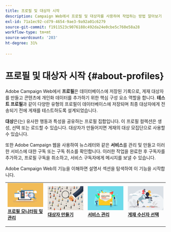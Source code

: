 ```yaml
---
title: 프로필 및 대상자 시작
description: Campaign Web에서 프로필 및 대상자를 사용하여 작업하는 방법 알아보기
exl-id: 71a1ec92-cd79-4654-9ae3-9a92a01c6279
source-git-commit: f1911523c9076188c492da24e0cbe5c760e58a28
workflow-type: tm+mt
source-wordcount: '203'
ht-degree: 31%

---
```


# 프로필 및 대상자 시작 {#about-profiles}

Adobe Campaign Web에서 **프로필**&#x200B;은 데이터베이스에 저장된 기록으로, 게재 대상자를 만들고 콘텐츠에 개인화 데이터를 추가하기 위한 핵심 구성 요소 역할을 합니다. **테스트 프로필**&#x200B;과 같이 다양한 유형의 프로필이 데이터베이스에 저장되며 최종 대상자에게 전송되기 전에 게재를 테스트하도록 설계되었습니다.

**대상**&#x200B;은(는) 유사한 행동과 특성을 공유하는 프로필 집합입니다. 이 프로필 컬렉션은 생성, 선택 또는 로드할 수 있습니다. 대상자가 만들어지면 게재의 대상 모집단으로 사용할 수 있습니다.

또한 Adobe Campaign 웹을 사용하여 뉴스레터와 같은 **서비스**&#x200B;를 관리 및 만들고 이러한 서비스에 대한 구독 또는 구독 취소를 확인합니다. 이러한 작업을 완료한 후 구독자를 추가하고, 프로필 구독을 취소하고, 서비스 구독자에게 메시지를 보낼 수 있습니다.

Adobe Campaign Web의 기능을 이해하면 설명서 섹션을 탐색하여 이 기능을 시작합니다.

<table style="table-layout:fixed"><tr style="border: 0;">
<td>
<a href="about-recipients.md">
<img src="../assets/do-not-localize/profiles-audiences-profile.png" alt="프로필 이미지 모니터링 및 관리">
</a>
<div>
<a href="about-recipients.md"><strong>프로필 모니터링 및 관리</strong></a>
</div>
<p>
</td>
<td>
<a href="create-audience.md">
<img src="../assets/do-not-localize/profiles-audiences-audience.png" alt="대상 이미지 만들기">
</a>
<div><a href="create-audience.md"><strong>대상자 만들기</strong>
</div>
<p>
</td>
<td>
<a href="manage-services.md">
<img src="../assets/do-not-localize/profiles-audiences-service.png" alt="서비스 이미지 관리">
</a>
<div>
<a href="manage-services.md"><strong>서비스 관리</strong></a>
</div>
<p></td>
<td>
<a href="add-audience.md">
<img src="../assets/do-not-localize/profiles-audiences-deliveries.png" alt="게재 수신자 이미지 선택">
</a>
<div>
<a href="add-audience.md"><strong>게재 수신자 선택</strong></a>
</div>
<p></td>
</tr></table>